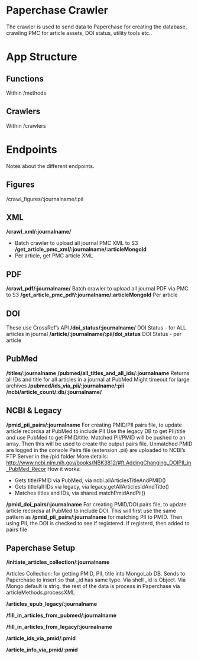 Paperchase Crawler
========================
The crawler is used to send data to Paperchase for creating the database, crawling PMC for article assets, DOI status, utility tools etc..

App Structure
============
Functions
----
Within /methods

Crawlers
----
Within /crawlers

Endpoints
============
Notes about the different endpoints.

Figures
----
/crawl_figures/:journalname/:pii

XML
----
**/crawl_xml/:journalname/**
 - Batch crawler to upload all journal PMC XML to S3
**/get_article_pmc_xml/:journalname/:articleMongoId**
 - Per article, get PMC article XML

PDF
----
**/crawl_pdf/:journalname/**
Batch crawler to upload all journal PDF via PMC to S3
**/get_article_pmc_pdf/:journalname/:articleMongoId**
Per article

DOI
----
These use CrossRef’s API
**/doi_status/:journalname/**
DOI Status - for ALL articles in journal
**/article/:journalname/:pii/doi_status**
DOI Status - per article

PubMed
----
**/titles/:journalname**
**/pubmed/all_titles_and_all_ids/:journalname**
Returns all IDs and title for all articles in a journal at PubMed
Might timeout for large archives
**/pubmed/ids_via_pii/:journalname/:pii**
**/ncbi/article_count/:db/:journalname/**

NCBI & Legacy
----
**/pmid_pii_pairs/:journalname**
For creating PMID/PII pairs file, to update article recordsa at PubMed to include PII
Use the legacy DB to get PII/title and use PubMed to get PMID/title. Matched PII/PMID will be pushed to an array. Then this will be used to create the output pairs file. Unmatched PMID are logged in the console
Pairs file (extension .pii) are uploaded to NCBI’s FTP Server in the /pid folder
More details: http://www.ncbi.nlm.nih.gov/books/NBK3812/#ft.AddingChanging_DOIPII_in_PubMed_Recor
How it works:
 - Gets title/PMID via PubMed, via ncbi.allArticlesTitleAndPMID()
 - Gets title/all IDs via legacy, via legacy.getAllArticlesIdAndTitle()
 - Matches titles and IDs, via shared.matchPmidAndPii()

**/pmid_doi_pairs/:journalname**
For creating PMID/DOI pairs file, to update article recordsa at PubMed to include DOI. This will first use the same pattern as **/pmid_pii_pairs/:journalname** for matching PII to PMID. Then using PII, the DOI is checked to see if registered. If registerd, then added to pairs file

Paperchase Setup
----
**/initiate_articles_collection/:journalname**

Articles Collection: for getting PMID, PII, title into MongoLab DB. Sends to Paperchase to insert so that _id has same type. Via shell _id is Object. Via Mongo default is strig. the rest of the data is process in Paperchase via articleMethods.processXML

**/articles_epub_legacy/:journalname**

**/fill_in_articles_from_pubmed/:journalname**

**/fill_in_articles_from_legacy/:journalname**

**/article_ids_via_pmid/:pmid**

**/article_info_via_pmid/:pmid**

